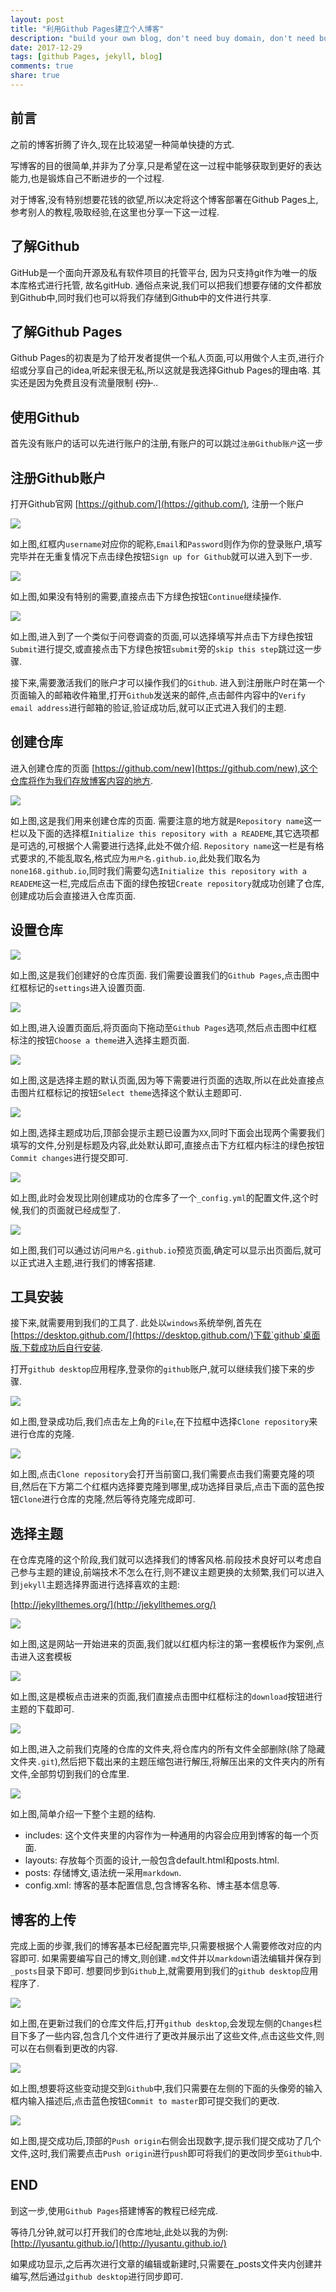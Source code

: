 ```yaml
---
layout: post
title: "利用Github Pages建立个人博客"
description: "build your own blog, don't need buy domain, don't need buy space."
date: 2017-12-29
tags: [github Pages, jekyll, blog]
comments: true
share: true
---
```


## 前言

之前的博客折腾了许久,现在比较渴望一种简单快捷的方式.

写博客的目的很简单,并非为了分享,只是希望在这一过程中能够获取到更好的表达能力,也是锻炼自己不断进步的一个过程.

对于博客,没有特别想要花钱的欲望,所以决定将这个博客部署在Github Pages上,参考别人的教程,吸取经验,在这里也分享一下这一过程.

## 了解Github

GitHub是一个面向开源及私有软件项目的托管平台,  因为只支持git作为唯一的版本库格式进行托管, 故名gitHub. 通俗点来说,我们可以把我们想要存储的文件都放到Github中,同时我们也可以将我们存储到Github中的文件进行共享.

## 了解Github Pages

Github Pages的初衷是为了给开发者提供一个私人页面,可以用做个人主页,进行介绍或分享自己的idea,听起来很无私,所以这就是我选择Github Pages的理由咯. 其实还是因为免费且没有流量限制 <del> (穷) </del>..

## 使用Github

首先没有账户的话可以先进行账户的注册,有账户的可以跳过`注册Github账户`这一步

## 注册Github账户

打开Github官网 [https://github.com/](https://github.com/), 注册一个账户

![](http://oih7sazbd.bkt.clouddn.com/QQ%E6%88%AA%E5%9B%BE20171230205340.jpg)

如上图,红框内`username`对应你的昵称,`Email`和`Password`则作为你的登录账户,填写完毕并在无重复情况下点击绿色按钮`Sign up for Github`就可以进入到下一步.

![](http://oih7sazbd.bkt.clouddn.com/STEP2.jpg)

如上图,如果没有特别的需要,直接点击下方绿色按钮`Continue`继续操作.

![](http://oih7sazbd.bkt.clouddn.com/step3.jpg)

如上图,进入到了一个类似于问卷调查的页面,可以选择填写并点击下方绿色按钮`Submit`进行提交,或直接点击下方绿色按钮`submit`旁的`skip this step`跳过这一步骤.

接下来,需要激活我们的账户才可以操作我们的`Github`. 进入到注册账户时在第一个页面输入的邮箱收件箱里,打开`Github`发送来的邮件,点击邮件内容中的`Verify email address`进行邮箱的验证,验证成功后,就可以正式进入我们的主题.

## 创建仓库

进入创建仓库的页面 [https://github.com/new](https://github.com/new),这个仓库将作为我们存放博客内容的地方.

![](http://oih7sazbd.bkt.clouddn.com/createrepo.png)

如上图,这是我们用来创建仓库的页面. 需要注意的地方就是`Repository name`这一栏以及下面的选择框`Initialize this repository with a READEME`,其它选项都是可选的,可根据个人需要进行选择,此处不做介绍. `Repository name`这一栏是有格式要求的,不能乱取名,格式应为`用户名.github.io`,此处我们取名为`none168.github.io`,同时我们需要勾选`Initialize this repository with a READEME`这一栏,完成后点击下面的绿色按钮`Create repository`就成功创建了仓库,创建成功后会直接进入仓库页面.

## 设置仓库

![](http://oih7sazbd.bkt.clouddn.com/settings.png)

如上图,这是我们创建好的仓库页面. 我们需要设置我们的`Github Pages`,点击图中红框标记的`settings`进入设置页面.

![](http://oih7sazbd.bkt.clouddn.com/gitpages.png)

如上图,进入设置页面后,将页面向下拖动至`Github Pages`选项,然后点击图中红框标注的按钮`Choose a theme`进入选择主题页面.

![](http://oih7sazbd.bkt.clouddn.com/selecttheme.png)

如上图,这是选择主题的默认页面,因为等下需要进行页面的选取,所以在此处直接点击图片红框标记的按钮`Select theme`选择这个默认主题即可.

![](http://oih7sazbd.bkt.clouddn.com/QQ%E6%88%AA%E5%9B%BE20180102170605.png)

如上图,选择主题成功后,顶部会提示主题已设置为`XX`,同时下面会出现两个需要我们填写的文件,分别是标题及内容,此处默认即可,直接点击下方红框内标注的绿色按钮`Commit changes`进行提交即可.

![](http://oih7sazbd.bkt.clouddn.com/QQ%E6%88%AA%E5%9B%BE20180102170803.png)

如上图,此时会发现比刚创建成功的仓库多了一个`_config.yml`的配置文件,这个时候,我们的页面就已经成型了.

![](http://oih7sazbd.bkt.clouddn.com/QQ%E6%88%AA%E5%9B%BE20180102171150.png)

如上图,我们可以通过访问`用户名.github.io`预览页面,确定可以显示出页面后,就可以正式进入主题,进行我们的博客搭建.

## 工具安装

接下来,就需要用到我们的工具了. 此处以`windows`系统举例,首先在[https://desktop.github.com/](https://desktop.github.com/)下载`github`桌面版,下载成功后自行安装.

打开`github desktop`应用程序,登录你的`github`账户,就可以继续我们接下来的步骤.

![](http://oih7sazbd.bkt.clouddn.com/QQ%E6%88%AA%E5%9B%BE20180102172524.png)

如上图,登录成功后,我们点击左上角的`File`,在下拉框中选择`Clone repository`来进行仓库的克隆.

![](http://oih7sazbd.bkt.clouddn.com/QQ%E6%88%AA%E5%9B%BE20180102172612.png)

如上图,点击`Clone repository`会打开当前窗口,我们需要点击我们需要克隆的项目,然后在下方第二个红框内选择要克隆到哪里,成功选择目录后,点击下面的蓝色按钮`Clone`进行仓库的克隆,然后等待克隆完成即可.

## 选择主题

在仓库克隆的这个阶段,我们就可以选择我们的博客风格.前段技术良好可以考虑自己参与主题的建设,前端技术不怎么在行,则不建议主题更换的太频繁,我们可以进入到`jekyll`主题选择界面进行选择喜欢的主题:

[http://jekyllthemes.org/](http://jekyllthemes.org/)

![](http://oih7sazbd.bkt.clouddn.com/QQ%E6%88%AA%E5%9B%BE20180102173346.png)

如上图,这是网站一开始进来的页面,我们就以红框内标注的第一套模板作为案例,点击进入这套模板

![](http://oih7sazbd.bkt.clouddn.com/QQ%E6%88%AA%E5%9B%BE20180102173411.png)

如上图,这是模板点击进来的页面,我们直接点击图中红框标注的`download`按钮进行主题的下载即可.

![](http://oih7sazbd.bkt.clouddn.com/QQ%E6%88%AA%E5%9B%BE20180102174020.png)

如上图,进入之前我们克隆的仓库的文件夹,将仓库内的所有文件全部删除(除了隐藏文件夹`.git`),然后把下载出来的主题压缩包进行解压,将解压出来的文件夹内的所有文件,全部剪切到我们的仓库里.

![](http://oih7sazbd.bkt.clouddn.com/QQ%E6%88%AA%E5%9B%BE20180102174203.png)

如上图,简单介绍一下整个主题的结构.
- includes: 这个文件夹里的内容作为一种通用的内容会应用到博客的每一个页面.
- layouts: 存放每个页面的设计,一般包含default.html和posts.html.
- posts: 存储博文,语法统一采用`markdown`.
- config.xml: 博客的基本配置信息,包含博客名称、博主基本信息等.

## 博客的上传

 完成上面的步骤,我们的博客基本已经配置完毕,只需要根据个人需要修改对应的内容即可. 如果需要编写自己的博文,则创建`.md`文件并以`markdown`语法编辑并保存到`_posts`目录下即可. 想要同步到`Github`上,就需要用到我们的`github desktop`应用程序了.

 ![](http://oih7sazbd.bkt.clouddn.com/QQ%E6%88%AA%E5%9B%BE20180102174839.png)

 如上图,在更新过我们的仓库文件后,打开`github desktop`,会发现左侧的`Changes`栏目下多了一些内容,包含几个文件进行了更改并展示出了这些文件,点击这些文件,则可以在右侧看到更改的内容.

 ![](http://oih7sazbd.bkt.clouddn.com/QQ%E6%88%AA%E5%9B%BE20180102175455.png)

 如上图,想要将这些变动提交到`Github`中,我们只需要在左侧的下面的头像旁的输入框内输入描述后,点击蓝色按钮`Commit to master`即可提交我们的更改.

![](http://oih7sazbd.bkt.clouddn.com/QQ%E6%88%AA%E5%9B%BE20180102175505.png)

如上图,提交成功后,顶部的`Push origin`右侧会出现数字,提示我们提交成功了几个文件,这时,我们需要点击`Push origin`进行`push`即可将我们的更改同步至`Github`中.

## END

到这一步,使用`Github Pages`搭建博客的教程已经完成.

等待几分钟,就可以打开我们的仓库地址,此处以我的为例: [http://lyusantu.github.io/](http://lyusantu.github.io/)

如果成功显示,之后再次进行文章的编辑或新建时,只需要在_posts文件夹内创建并编写,然后通过`github desktop`进行同步即可.
